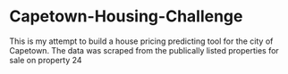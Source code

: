# Capetown-Housing-Challenge

This is my attempt to build a house pricing predicting tool for the city of Capetown. The data was scraped from the publically listed properties for sale on property 24
